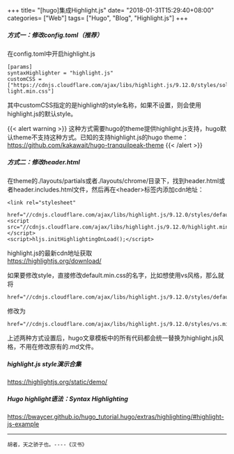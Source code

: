 +++
title= "[hugo]集成Highlight.js"
date= "2018-01-31T15:29:40+08:00"
categories= ["Web"]
tags= ["Hugo", "Blog", "Highlight.js"]
+++

##### 方式一：修改config.toml（推荐）
在config.toml中开启highlight.js

    [params]
    syntaxHighlighter = "highlight.js"
    customCSS = ["https://cdnjs.cloudflare.com/ajax/libs/highlight.js/9.12.0/styles/solarized-light.min.css"]
    
其中customCSS指定的是highlight的style名称，如果不设置，则会使用highlight.js的默认style。

{{< alert warning >}}
这种方式需要hugo的theme提供highlight.js支持，hugo默认theme不支持这种方式。已知的支持highlight.js的hugo theme：https://github.com/kakawait/hugo-tranquilpeak-theme
{{< /alert >}}

##### 方式二：修改header.html        
在theme的./layouts/partials或者./layouts/chrome/目录下，找到header.html或者header.includes.html文件，然后再在\<header>标签内添加cdn地址：

    <link rel="stylesheet"
      href="//cdnjs.cloudflare.com/ajax/libs/highlight.js/9.12.0/styles/default.min.css">
    <script src="//cdnjs.cloudflare.com/ajax/libs/highlight.js/9.12.0/highlight.min.js"></script>
    <script>hljs.initHighlightingOnLoad();</script>
    
highlight.js的最新cdn地址获取  
https://highlightjs.org/download/

如果要修改style，直接修改default.min.css的名字，比如想使用vs风格，那么就将

    href="//cdnjs.cloudflare.com/ajax/libs/highlight.js/9.12.0/styles/default.min.css"
    
修改为

    href="//cdnjs.cloudflare.com/ajax/libs/highlight.js/9.12.0/styles/vs.min.css"
    
上述两种方式设置后，hugo文章模板中的所有代码都会统一替换为highlight.js风格，不用在修改原有的.md文件。
    
##### highlight.js style演示合集
https://highlightjs.org/static/demo/
  
##### Hugo highlight语法：Syntax Highlighting
https://bwaycer.github.io/hugo_tutorial.hugo/extras/highlighting/#highlight-js-example

***
`胡者，天之骄子也。----《汉书》`